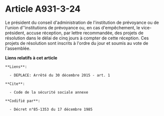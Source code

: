 # Article A931-3-24

Le président du conseil d'administration de l'institution de prévoyance ou de l'union d''institutions de prévoyance ou, en
cas d'empêchement, le vice-président, accuse réception, par lettre recommandée, des projets de résolution dans le délai de
cinq jours à compter de cette réception. Ces projets de résolution sont inscrits à l'ordre du jour et soumis au vote de
l'assemblée.

**Liens relatifs à cet article**

	**Liens**:

	  - DEPLACE: Arrêté du 30 décembre 2015 - art. 1

	**Cite**:

	  - Code de la sécurité sociale annexe

	**Codifié par**:

	  - Décret n°85-1353 du 17 décembre 1985
